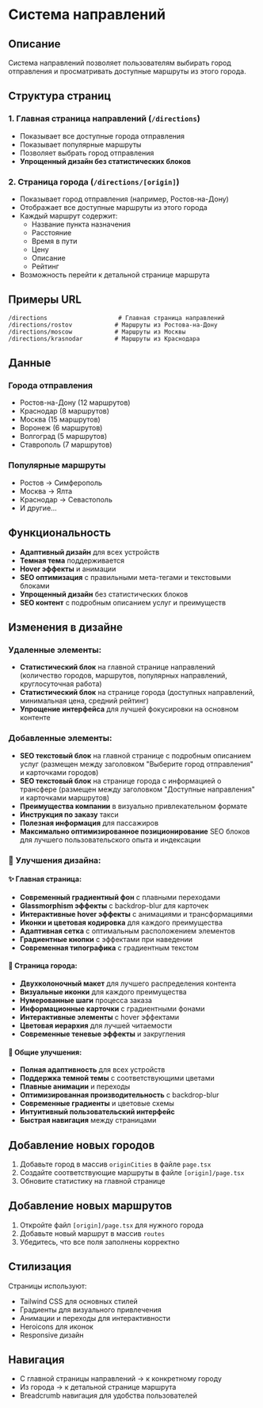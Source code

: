 # Система направлений

## Описание
Система направлений позволяет пользователям выбирать город отправления и просматривать доступные маршруты из этого города.

## Структура страниц

### 1. Главная страница направлений (`/directions`)
- Показывает все доступные города отправления
- Показывает популярные маршруты
- Позволяет выбрать город отправления
- **Упрощенный дизайн без статистических блоков**

### 2. Страница города (`/directions/[origin]`)
- Показывает город отправления (например, Ростов-на-Дону)
- Отображает все доступные маршруты из этого города
- Каждый маршрут содержит:
  - Название пункта назначения
  - Расстояние
  - Время в пути
  - Цену
  - Описание
  - Рейтинг
- Возможность перейти к детальной странице маршрута

## Примеры URL

```
/directions                    # Главная страница направлений
/directions/rostov            # Маршруты из Ростова-на-Дону
/directions/moscow            # Маршруты из Москвы
/directions/krasnodar         # Маршруты из Краснодара
```

## Данные

### Города отправления
- Ростов-на-Дону (12 маршрутов)
- Краснодар (8 маршрутов)
- Москва (15 маршрутов)
- Воронеж (6 маршрутов)
- Волгоград (5 маршрутов)
- Ставрополь (7 маршрутов)

### Популярные маршруты
- Ростов → Симферополь
- Москва → Ялта
- Краснодар → Севастополь
- И другие...

## Функциональность

- **Адаптивный дизайн** для всех устройств
- **Темная тема** поддерживается
- **Hover эффекты** и анимации
- **SEO оптимизация** с правильными мета-тегами и текстовыми блоками
- **Упрощенный дизайн** без статистических блоков
- **SEO контент** с подробным описанием услуг и преимуществ

## Изменения в дизайне

### Удаленные элементы:
- **Статистический блок** на главной странице направлений (количество городов, маршрутов, популярных направлений, круглосуточная работа)
- **Статистический блок** на странице города (доступных направлений, минимальная цена, средний рейтинг)
- **Упрощение интерфейса** для лучшей фокусировки на основном контенте

### Добавленные элементы:
- **SEO текстовый блок** на главной странице с подробным описанием услуг (размещен между заголовком "Выберите город отправления" и карточками городов)
- **SEO текстовый блок** на странице города с информацией о трансфере (размещен между заголовком "Доступные направления" и карточками маршрутов)
- **Преимущества компании** в визуально привлекательном формате
- **Инструкция по заказу** такси
- **Полезная информация** для пассажиров
- **Максимально оптимизированное позиционирование** SEO блоков для лучшего пользовательского опыта и индексации

### 🎨 **Улучшения дизайна:**

#### ✨ **Главная страница:**
- **Современный градиентный фон** с плавными переходами
- **Glassmorphism эффекты** с backdrop-blur для карточек
- **Интерактивные hover эффекты** с анимациями и трансформациями
- **Иконки и цветовая кодировка** для каждого преимущества
- **Адаптивная сетка** с оптимальным расположением элементов
- **Градиентные кнопки** с эффектами при наведении
- **Современная типографика** с градиентным текстом

#### 🚗 **Страница города:**
- **Двухколоночный макет** для лучшего распределения контента
- **Визуальные иконки** для каждого преимущества
- **Нумерованные шаги** процесса заказа
- **Информационные карточки** с градиентными фонами
- **Интерактивные элементы** с hover эффектами
- **Цветовая иерархия** для лучшей читаемости
- **Современные теневые эффекты** и закругления

#### 🎯 **Общие улучшения:**
- **Полная адаптивность** для всех устройств
- **Поддержка темной темы** с соответствующими цветами
- **Плавные анимации** и переходы
- **Оптимизированная производительность** с backdrop-blur
- **Современные градиенты** и цветовые схемы
- **Интуитивный пользовательский интерфейс**
- **Быстрая навигация** между страницами

## Добавление новых городов

1. Добавьте город в массив `originCities` в файле `page.tsx`
2. Создайте соответствующие маршруты в файле `[origin]/page.tsx`
3. Обновите статистику на главной странице

## Добавление новых маршрутов

1. Откройте файл `[origin]/page.tsx` для нужного города
2. Добавьте новый маршрут в массив `routes`
3. Убедитесь, что все поля заполнены корректно

## Стилизация

Страницы используют:
- Tailwind CSS для основных стилей
- Градиенты для визуального привлечения
- Анимации и переходы для интерактивности
- Heroicons для иконок
- Responsive дизайн

## Навигация

- С главной страницы направлений → к конкретному городу
- Из города → к детальной странице маршрута
- Breadcrumb навигация для удобства пользователей